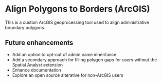 # Align Polygons to Borders (ArcGIS)
This is a custom ArcGIS geoprocessing tool used to align administrative boundary polygons.
## Future enhancements
- Add an option to opt-out of admin name inheritance
- Add a secondary approach for filling polygon gaps for users without the Spatial Analyst extension
- Enhance documentation
- Explore an open source alterative for non-ArcGIS users
